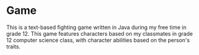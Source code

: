 Game
====

This is a text-based fighting game written in Java during my free time in grade 12.
This game features characters based on my classmates in grade 12 computer science class, with 
character abilities based on the person's traits.
